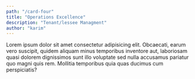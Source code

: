 ```yaml
---
path: "/card-four"
title: "Operations Excellence"
description: "Tenant/lessee Managment"
author: "karim"
---
```


Lorem ipsum dolor sit amet consectetur adipisicing elit. Obcaecati, earum vero suscipit, quidem aliquam minus temporibus inventore aut, laboriosam quasi dolorem dignissimos sunt illo voluptate sed nulla accusamus pariatur quo magni quis rem. Mollitia temporibus quia quas ducimus cum perspiciatis?
